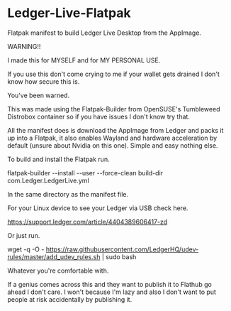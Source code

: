 # Ledger-Live-Flatpak
Flatpak manifest to build Ledger Live Desktop from the AppImage.

WARNING!!

I made this for MYSELF and for MY PERSONAL USE.

If you use this don't come crying to me if your wallet gets drained I don't know how secure this is.

You've been warned.

This was made using the Flatpak-Builder from OpenSUSE's Tumbleweed Distrobox container so if you have issues I don't know try that.

All the manifest does is download the AppImage from Ledger and packs it up into a Flatpak, it also enables Wayland and hardware acceleration by default (unsure about Nvidia on this one). Simple and easy nothing else.

To build and install the Flatpak run.

flatpak-builder --install --user --force-clean build-dir com.Ledger.LedgerLive.yml

In the same directory as the manifest file.

For your Linux device to see your Ledger via USB check here.

https://support.ledger.com/article/4404389606417-zd

Or just run.

wget -q -O - https://raw.githubusercontent.com/LedgerHQ/udev-rules/master/add_udev_rules.sh | sudo bash

Whatever you're comfortable with.

If a genius comes across this and they want to publish it to Flathub go ahead I don't care. I won't because I'm lazy and also I don't want to put people at risk accidentally by publishing it.
